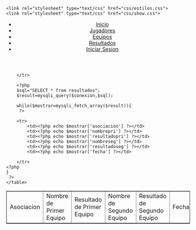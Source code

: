 <?php 	

	$conexion=mysqli_connect('localhost','root','','ssii');

 ?>

<!DOCTYPE html>
<html lang="en">
<head>
	<meta charset="UTF-8">
	<title>Menu Simple con HTML Y CSS</title>
	
	<link rel="stylesheet" type="text/css" href="css/estilos.css">
	<link rel="stylesheet" type="text/css" href="css/show.css">
	
</head>
<body>
	<header>
        <nav class="menu">
            <ul>
                <li><a href="main.php">Inicio</a></li>
                <li><a href="mosjug.php">Jugadores</a></li>
                <li><a href="mostrarequipos.php">Equipos</a></li>
                <li><a href="resultados.php">Resultados</a></li>
                <li><a href="login.html">Iniciar Sesion</a></li>
            </ul>
        </nav>
    </header>
	<table border="1" >
		<tr>
			<td>Asociacion</td>
			<td>Nombre de Primer Equipo</td>
			<td>Resultado de Primer Equipo</td>
			<td>Nombre de Segundo Equipo</td>
			<td>Resultado de Segundo Equipo</td>
			<td>Fecha</td>
				
		</tr>

		<?php 
		$sql="SELECT * from resultados";
		$result=mysqli_query($conexion,$sql);

		while($mostrar=mysqli_fetch_array($result)){
		 ?>

		<tr>
			<td><?php echo $mostrar['asociacion'] ?></td>
			<td><?php echo $mostrar['nombrepri'] ?></td>
			<td><?php echo $mostrar['resultadopri'] ?></td>
			<td><?php echo $mostrar['nombreseg'] ?></td>
			<td><?php echo $mostrar['resultadoseg'] ?></td>
			<td><?php echo $mostrar['fecha'] ?></td>
			
		</tr>
	<?php 
	}
	 ?>
	</table>
</body>
</html>
